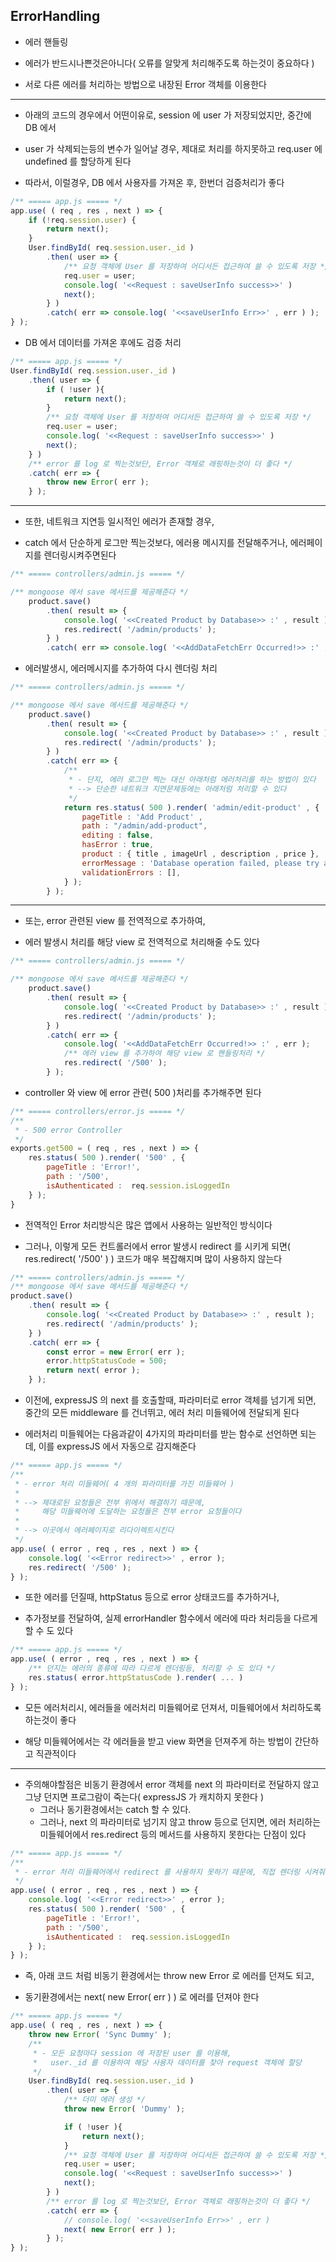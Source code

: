 ## ErrorHandling

- 에러 핸들링


- 에러가 반드시나쁜것은아니다( 오류를 알맞게 처리해주도록 하는것이 중요하다 )


- 서로 다른 에러를 처리하는 방법으로 내장된 Error 객체를 이용한다

---

- 아래의 코드의 경우에서 어떤이유로, session 에 user 가 저장되었지만, 중간에 DB 에서


- user 가 삭제되는등의 변수가 일어날 경우, 제대로 처리를 하지못하고 req.user 에 undefined 를 할당하게 된다


- 따라서, 이럴경우,  DB 에서 사용자를 가져온 후, 한번더 검증처리가 좋다

````javascript
/** ===== app.js ===== */
app.use( ( req , res , next ) => {
    if (!req.session.user) {
        return next(); 
    }
    User.findById( req.session.user._id )
        .then( user => {
            /** 요청 객체에 User 를 저장하여 어디서든 접근하여 쓸 수 있도록 저장 */
            req.user = user;
            console.log( '<<Request : saveUserInfo success>>' )
            next();
        } )
        .catch( err => console.log( '<<saveUserInfo Err>>' , err ) );
} );
````

- DB 에서 데이터를 가져온 후에도 검증 처리

````javascript
/** ===== app.js ===== */
User.findById( req.session.user._id )
    .then( user => {
        if ( !user ){
            return next();
        }
        /** 요청 객체에 User 를 저장하여 어디서든 접근하여 쓸 수 있도록 저장 */
        req.user = user;
        console.log( '<<Request : saveUserInfo success>>' )
        next();
    } )
    /** error 를 log 로 찍는것보단, Error 객체로 래핑하는것이 더 좋다 */
    .catch( err => {
        throw new Error( err );
    } );
````

---

- 또한, 네트워크 지연등 일시적인 에러가 존재할 경우, 


- catch 에서 단순하게 로그만 찍는것보다, 에러용 메시지를 전달해주거나, 에러페이지를 렌더링시켜주면된다

````javascript
/** ===== controllers/admin.js ===== */

/** mongoose 에서 save 메서드를 제공해준다 */
    product.save()
        .then( result => {
            console.log( '<<Created Product by Database>> :' , result );
            res.redirect( '/admin/products' );
        } )
        .catch( err => console.log( '<<AddDataFetchErr Occurred!>> :' , err ) );
````

- 에러발생시, 에러메시지를 추가하여 다시 렌더링 처리

````javascript
/** ===== controllers/admin.js ===== */

/** mongoose 에서 save 메서드를 제공해준다 */
    product.save()
        .then( result => {
            console.log( '<<Created Product by Database>> :' , result );
            res.redirect( '/admin/products' );
        } )
        .catch( err => {
            /**
             * - 단지, 에러 로그만 찍는 대신 아래처럼 에러처리를 하는 방법이 있다
             * --> 단순한 네트워크 지연문제등에는 아래처럼 처리할 수 있다
             */
            return res.status( 500 ).render( 'admin/edit-product' , {
                pageTitle : 'Add Product' ,
                path : "/admin/add-product",
                editing : false,
                hasError : true,
                product : { title , imageUrl , description , price },
                errorMessage : 'Database operation failed, please try again.',
                validationErrors : [],
            } );
        } );
````

---

- 또는, error 관련된 view 를 전역적으로 추가하여, 


- 에러 발생시 처리를 해당 view 로 전역적으로 처리해줄 수도 있다

````javascript
/** ===== controllers/admin.js ===== */

/** mongoose 에서 save 메서드를 제공해준다 */
    product.save()
        .then( result => {
            console.log( '<<Created Product by Database>> :' , result );
            res.redirect( '/admin/products' );
        } )
        .catch( err => {
            console.log( '<<AddDataFetchErr Occurred!>> :' , err );
            /** 에러 view 를 추가하여 해당 view 로 핸들링처리 */
            res.redirect( '/500' );
        } );
````

- controller 와 view 에 error 관련( 500 )처리를 추가해주면 된다

````javascript
/** ===== controllers/error.js ===== */
/**
 * - 500 error Controller
 */
exports.get500 = ( req , res , next ) => {
    res.status( 500 ).render( '500' , {
        pageTitle : 'Error!',
        path : '/500',
        isAuthenticated :  req.session.isLoggedIn
    } );
}
````

- 전역적인 Error 처리방식은 많은 앱에서 사용하는 일반적인 방식이다


- 그러나, 이렇게 모든 컨트롤러에서 error 발생시 redirect 를 시키게 되면( res.redirect( '/500' ) ) 코드가 매우 복잡해지며 많이 사용하지 않는다

````javascript
/** ===== controllers/admin.js ===== */
/** mongoose 에서 save 메서드를 제공해준다 */
product.save()
    .then( result => {
        console.log( '<<Created Product by Database>> :' , result );
        res.redirect( '/admin/products' );
    } )
    .catch( err => {
        const error = new Error( err );
        error.httpStatusCode = 500;
        return next( error );
    } );
````

- 이전에, expressJS 의 next 를 호출할때, 파라미터로 error 객체를 넘기게 되면, 중간의 모든 middleware 를 건너뛰고, 에러 처리 미들웨어에 전달되게 된다


- 에러처리 미들웨어는 다음과같이 4가지의 파라미터를 받는 함수로 선언하면 되는데, 이를 expressJS 에서 자동으로 감지해준다

````javascript
/** ===== app.js ===== */
/**
 * - error 처리 미들웨어( 4 개의 파라미터를 가진 미들웨어 )
 *
 * --> 제대로된 요청들은 전부 위에서 해결하기 때문에,
 *     해당 미들웨어에 도달하는 요청들은 전부 error 요청들이다
 *
 * --> 이곳에서 에러페이지로 리다이렉트시킨다
 */
app.use( ( error , req , res , next ) => {
    console.log( '<<Error redirect>>' , error );
    res.redirect( '/500' );
} );
````

- 또한 에러를 던질때, httpStatus 등으로 error 상태코드를 추가하거나,


- 추가정보를 전달하여, 실제 errorHandler 함수에서 에러에 따라 처리등을 다르게 할 수 도 있다

````javascript
/** ===== app.js ===== */
app.use( ( error , req , res , next ) => {
    /** 던지는 에러의 종류에 따라 다르게 렌더링등, 처리할 수 도 있다 */
    res.status( error.httpStatusCode ).render( ... )
} );
````

- 모든 에러처리시, 에러들을 에러처리 미들웨어로 던져서, 미들웨어에서 처리하도록하는것이 좋다


- 해당 미들웨어에서는 각 에러들을 받고 view 화면을 던져주게 하는 방법이 간단하고 직관적이다

---

- 주의해야할점은 비동기 환경에서 error 객체를 next 의 파라미터로 전달하지 않고 그냥 던지면 프로그람이 죽는다( expressJS 가 캐치하지 못한다 )
  - 그러나 동기환경에서는 catch 할 수 있다.
  - 그러나, next 의 파라미터로 넘기지 않고 throw 등으로 던지면, 에러 처리하는 미들웨어에서 res.redirect 등의 메서드를 사용하지 못한다는 단점이 있다


````javascript
/** ===== app.js ===== */
/**
 * - error 처리 미들웨어에서 redirect 를 사용하지 못하기 때문에, 직접 렌더링 시켜줘야 한다
 */
app.use( ( error , req , res , next ) => {
    console.log( '<<Error redirect>>' , error );
    res.status( 500 ).render( '500' , {
        pageTitle : 'Error!',
        path : '/500',
        isAuthenticated :  req.session.isLoggedIn
    } );
} );
````


- 즉, 아래 코드 처럼 비동기 환경에서는 throw new Error 로 에러를 던져도 되고,


- 동기환경에서는 next( new Error( err ) ) 로 에러를 던져야 한다

````javascript
/** ===== app.js ===== */
app.use( ( req , res , next ) => {
    throw new Error( 'Sync Dummy' );
    /**
     * - 모든 요청마다 session 에 저장된 user 를 이용해,
     *   user._id 를 이용하여 해당 사용자 데이터를 찾아 request 객체에 할당
     */
    User.findById( req.session.user._id )
        .then( user => {
            /** 더미 에러 생성 */
            throw new Error( 'Dummy' );

            if ( !user ){
                return next();
            }
            /** 요청 객체에 User 를 저장하여 어디서든 접근하여 쓸 수 있도록 저장 */
            req.user = user;
            console.log( '<<Request : saveUserInfo success>>' )
            next();
        } )
        /** error 를 log 로 찍는것보단, Error 객체로 래핑하는것이 더 좋다 */
        .catch( err => {
            // console.log( '<<saveUserInfo Err>>' , err )
            next( new Error( err ) );
        } );
} );
````